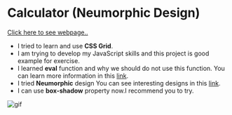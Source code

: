 # Calculator (Neumorphic Design)

[Click here to see webpage..](https://fatihcaliss.github.io/Calculator/)


* I tried to learn and use <b>CSS Grid</b>.
* I am trying to develop my JavaScript skills and this project is good example for exercise. 
* I learned  <b>eval</b> function and why we should do not use this function. You can learn more information in this [link](https://developer.mozilla.org/en-US/docs/Web/JavaScript/Reference/Global_Objects/eval).
* I tried  <b>Neumorphic</b> design You can see interesting designs in this [link](https://codepen.io/myacode/pen/PoqQQNM).
* I can use <b>box-shadow</b> property now.I recommend you to try.

![gif]([https://github.com/fatihcaliss/Calculator/blob/master/calculater.PNG](https://github.com/fatihcaliss/Calculator/blob/master/calculatorAnimation.gif?raw=true))



